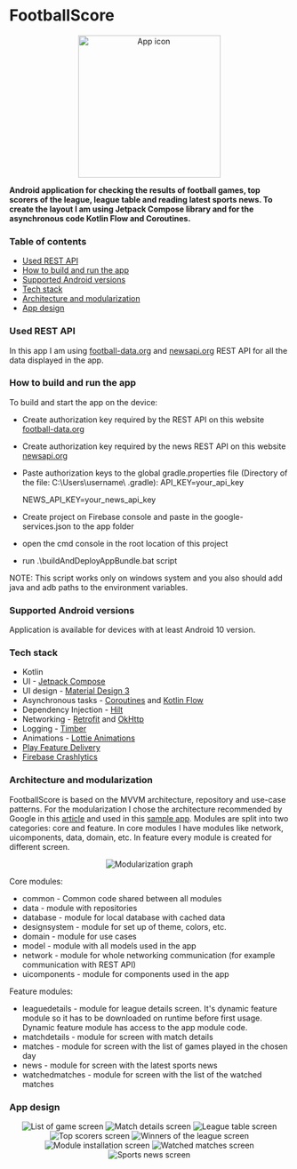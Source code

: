 # FootballScore

<p align="center">
<img src="app/src/main/ic_launcher-playstore.png" alt="App icon" width="256px" height="256px">
</p>

<b>Android application for checking the results of football games, top scorers of the league, league table and reading latest sports news. To create the layout I am using Jetpack Compose library and for the asynchronous code Kotlin Flow and Coroutines.</b>

### Table of contents
* [Used REST API](#used-rest-api)
* [How to build and run the app](#how-to-build-and-run-the-app)
* [Supported Android versions](#supported-android-versions)
* [Tech stack](#tech-stack)
* [Architecture and modularization](#architecture-and-modularization)
* [App design](#app-design)

### Used REST API

In this app I am using [football-data.org](https://www.football-data.org/documentation/quickstart) and [newsapi.org](https://newsapi.org/) REST API for all the data displayed in the app.

### How to build and run the app

To build and start the app on the device:

* Create authorization key required by the REST API on this website [football-data.org](https://www.football-data.org/documentation/quickstart)
* Create authorization key required by the news REST API on this website [newsapi.org](https://newsapi.org/)
* Paste authorization keys to the global gradle.properties file (Directory of the file: C:\Users\username\ .gradle):
  API_KEY=your_api_key

  NEWS_API_KEY=your_news_api_key
* Create project on Firebase console and paste in the google-services.json to the app folder
* open the cmd console in the root location of this project
* run .\buildAndDeployAppBundle.bat script

NOTE: This script works only on windows system and you also should add java and adb paths to the environment variables.

### Supported Android versions

Application is available for devices with at least Android 10 version.

### Tech stack

* Kotlin
* UI - [Jetpack Compose](https://developer.android.com/jetpack/compose?gclsrc=ds&gclsrc=ds)
* UI design - [Material Design 3](https://m3.material.io/)
* Asynchronous tasks - [Coroutines](https://kotlinlang.org/docs/coroutines-overview.html) and [Kotlin Flow](https://kotlinlang.org/docs/flow.html)
* Dependency Injection - [Hilt](https://developer.android.com/training/dependency-injection/hilt-android)
* Networking - [Retrofit](https://square.github.io/retrofit/) and [OkHttp](https://square.github.io/okhttp/)
* Logging - [Timber](https://github.com/JakeWharton/timber)
* Animations - [Lottie Animations](https://airbnb.design/lottie/)
* [Play Feature Delivery](https://developer.android.com/guide/playcore/feature-delivery)
* [Firebase Crashlytics](https://firebase.google.com/docs/crashlytics?hl=pl)

### Architecture and modularization

FootballScore is based on the MVVM architecture, repository and use-case patterns. 
For the modularization I chose the architecture recommended by Google in this [article](https://developer.android.com/topic/modularization) and used in this [sample app](https://github.com/android/nowinandroid).
Modules are split into two categories: core and feature. In core modules I have modules like network, uicomponents, data, domain, etc. In feature every module is created for different screen.

<p align="center">
<img src="images/modularization_graph.png" alt="Modularization graph">
</p>

Core modules:

* common - Common code shared between all modules
* data - module with repositories
* database - module for local database with cached data
* designsystem - module for set up of theme, colors, etc.
* domain - module for use cases
* model - module with all models used in the app
* network - module for whole networking communication (for example communication with REST API)
* uicomponents - module for components used in the app

Feature modules:

* leaguedetails - module for league details screen. It's dynamic feature module so it has to be downloaded on runtime before first usage. Dynamic feature module has access to the app module code.
* matchdetails - module for screen with match details
* matches - module for screen with the list of games played in the chosen day
* news - module for screen with the latest sports news
* watchedmatches - module for screen with the list of the watched matches

### App design

<p align="center">
<img src="images/list_of_games.png" alt="List of game screen">
<img src="images/match_details.png" alt="Match details screen">
<img src="images/league_table.png" alt="League table screen">
<img src="images/top_scorers.png" alt="Top scorers screen">
<img src="images/winners.png" alt="Winners of the league screen">
<img src="images/module_installation.png" alt="Module installation screen">
<img src="images/watched_matches.png" alt="Watched matches screen">
<img src="images/sports_news.png" alt="Sports news screen">
</p>
